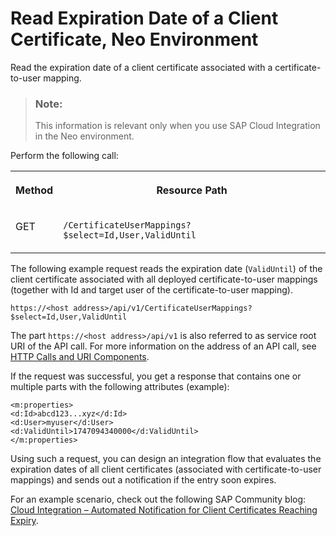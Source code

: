 <!-- loio9437957aa87d4ec9a80a715d903ba5a3 -->

# Read Expiration Date of a Client Certificate, Neo Environment

Read the expiration date of a client certificate associated with a certificate-to-user mapping.

> ### Note:  
> This information is relevant only when you use SAP Cloud Integration in the Neo environment.

Perform the following call:


<table>
<tr>
<th valign="top">

Method

</th>
<th valign="top">

Resource Path

</th>
</tr>
<tr>
<td valign="top">

GET

</td>
<td valign="top">

`/CertificateUserMappings?$select=Id,User,ValidUntil` 

</td>
</tr>
</table>

The following example request reads the expiration date \(`ValidUntil`\) of the client certificate associated with all deployed certificate-to-user mappings \(together with Id and target user of the certificate-to-user mapping\).

`https://<host address>/api/v1/CertificateUserMappings?$select=Id,User,ValidUntil`

The part `https://<host address>/api/v1` is also referred to as service root URI of the API call. For more information on the address of an API call, see [HTTP Calls and URI Components](http-calls-and-uri-components-ca75e12.md).

If the request was successful, you get a response that contains one or multiple parts with the following attributes \(example\):

```
<m:properties>
<d:Id>abcd123...xyz</d:Id>
<d:User>myuser</d:User>
<d:ValidUntil>1747094340000</d:ValidUntil>
</m:properties>
```

Using such a request, you can design an integration flow that evaluates the expiration dates of all client certificates \(associated with certificate-to-user mappings\) and sends out a notification if the entry soon expires.

For an example scenario, check out the following SAP Community blog: [Cloud Integration – Automated Notification for Client Certificates Reaching Expiry](https://blogs.sap.com/2019/03/01/sap-cloud-platform-integration-automated-notification-for-client-certificates-reaching-expiry/).

